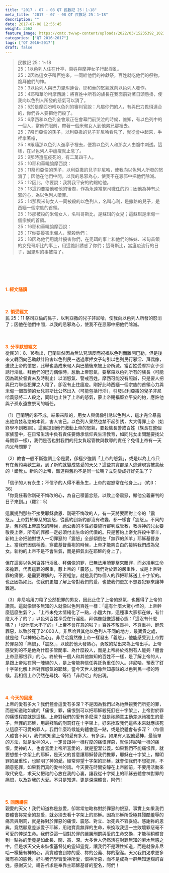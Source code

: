 ```yaml
---
title: "2017 - 07 - 08 QT 民數記 25：1~18"
meta_title: "2017 - 07 - 08 QT 民數記 25：1~18"
description: ""
date: 2017-07-08 12:55:45
weight: 3562
feature_image: https://cmtc.tw/wp-content/uploads/2022/03/15235392_10211799862337740_180693556567566654_o-1.webp
categories: ["QT 2016~2017"]
tags: ["QT 2016~2017"]
draft: false
---
```


<blockquote>民數記 25：1~18<br />
25：1以色列人住在什亭，百姓與摩押女子行起淫亂。<br />
25：2因為這女子叫百姓來，一同給他們的神獻祭，百姓就吃他們的祭物，跪拜他們的神。<br />
25：3以色列人與巴力毘珥連合，耶和華的怒氣就向以色列人發作。<br />
25：4耶和華吩咐摩西說：將百姓中所有的族長在我面前對著日頭懸掛，使我向以色列人所發的怒氣可以消了。<br />
25：5於是摩西吩咐以色列的審判官說：凡屬你們的人，有與巴力毘珥連合的，你們各人要把他們殺了。<br />
25：6摩西和以色列全會眾正在會幕門前哭泣的時候，誰知，有以色列中的一個人，當他們眼前，帶著一個米甸女人到他弟兄那裡去。<br />
25：7祭司亞倫的孫子，以利亞撒的兒子非尼哈看見了，就從會中起來，手裡拿著槍，<br />
25：8跟隨那以色列人進亭子裡去，便將以色列人和那女人由腹中刺透。這樣，在以色列人中瘟疫就止息了。<br />
25：9那時遭瘟疫死的，有二萬四千人。<br />
25：10耶和華曉諭摩西說：<br />
25：11祭司亞倫的孫子，以利亞撒的兒子非尼哈，使我向以色列人所發的怒消了；因他在他們中間，以我的忌邪為心，使我不在忌邪中把他們除滅。<br />
25：12因此，你要說：我將我平安的約賜給他。<br />
25：13這約要給他和他的後裔，作為永遠當祭司職任的約；因他為神有忌邪的心，為以色列人贖罪。<br />
25：14那與米甸女人一同被殺的以色列人，名叫心利，是撒路的兒子，是西緬一個宗族的首領。<br />
25：15那被殺的米甸女人，名叫哥斯比，是蘇珥的女兒；這蘇珥是米甸一個宗族的首領。<br />
25：16耶和華曉諭摩西說：<br />
25：17你要擾害米甸人，擊殺他們；<br />
25：18因為他們用詭計擾害你們，在毘珥的事上和他們的姊妹、米甸首領的女兒哥斯比的事上，用這詭計誘惑了你們；這哥斯比，當瘟疫流行的日子，因毘珥的事被殺了。</blockquote><br />
&nbsp;<br />
<br />
&nbsp;<br />
<br />
<span style="color: #ff6600;"><strong>1. </strong><strong>經文誦讀</strong></span><br />
<br />
<span style="color: #ff6600;"><strong> </strong></span><br />
<br />
<span style="color: #ff6600;"><strong>2. </strong><strong>領受經文<br />
</strong></span>民 25：11 祭司亞倫的孫子，以利亞撒的兒子非尼哈，使我向以色列人所發的怒消了；因他在他們中間，以我的忌邪為心，使我不在忌邪中把他們除滅。<br />
<br />
&nbsp;<br />
<br />
<span style="color: #ff6600;"><strong>3. 分享默想經文<br />
</strong></span>從民31：8、16看出，巴蘭雖然因為無法咒詛反而祝福以色列而離開巴勒，但是後來又轉回向巴勒獻計陷害以色列民－透過摩押女子勾引以色列民行邪淫、拜偶像，遭致上帝的憤怒，此舉也造成米甸人與巴蘭後來被上帝所滅。當百姓受摩押女子引誘行淫亂、拜他們的巴力偶像時，惹動上帝怒氣，要擊殺以色列所有的族長（可能因為疏於督責未及時制止）以消怒氣、警戒百姓。摩西可能沒有照辦，只是要人把與巴力聯合犯罪之人殺了，卻沒有止住瘟疫。剛好此時西緬一個宗族的首領心力與米甸一個首領的女兒哥斯比公然出入（可能包括行淫），引發以利亞撒的兒子非尼哈義怒將二人殺之，同時也止住了上帝的怒氣，蒙上帝賜福堅立平安的約，應許他與子孫永遠擔祭司的職任。<br />
<br />
（1）巴蘭明的來不成，結果來陰的，用女人與偶像引誘以色列人，這才完全暴露出他貪婪私慾的本質，害人害己。以色列人果然也禁不起引誘，大大得罪上帝（始終學不到教訓）。這裏提到他們激動上帝的怒氣，要殺族長警戒百姓（族長在整個家族當中，在日常生活中負有責任要傳承信仰與生活教育，如同兒女出問題要找父母問罪一樣），我們是否也對我們的兒女負起管教與教導的責任？免得上帝有一天向父母問罪？<br />
<br />
（2）教會一般不斷強調上帝是愛，卻極少強調「上帝的怒氣」，或是以為上帝只有在舊約喜歡生氣，到了新約就變成慈愛的天父？這些其實都是人逃避現實被蒙蔽的「錯覺」。新約的上帝，難道與舊約不是同一位嗎？立刻變成好好先生了？<br />
<br />
「信子的人有永生；不信子的人得不著永生，上帝的震怒常在他身上。」（約3：36）<br />
「你竟任著你剛硬不悔改的心，為自己積蓄忿怒，以致上帝震怒，顯他公義審判的日子來到。」（羅2：5）<br />
<br />
這裏提到那些不接受耶穌救恩、剛硬不悔改的人，有一天將要面對上帝的「震怒」。上帝對於罪惡的震怒，從舊約到新約都沒有改變，都一樣會「震怒」。不同的是，舊約當上帝震怒的時候，祂公義的本性必要施行審判或管教，教導神的兒女要敬畏上帝，所有的罪都一定必須付出生命的代價的。只是舊約上帝允許殺牛宰羊，新約上帝把祂對世人一切罪惡的「震怒」全部傾倒在「無罪的羔羊」耶穌基督身上。當我們因信稱義，穿戴基督義袍的時候，上帝才能夠白白的接納我們成為兒女。新約的上帝不是不會生氣，而是把氣出在耶穌的身上了。<br />
<br />
但在這裏以色列百姓行淫亂、拜偶像的罪，已無法用贖罪祭來贖罪，而必須用生命來擔罪，代表這罪的嚴重，惹上帝的「震怒」。我們對於罪的嚴重性，或是上帝對罪的痛恨，是需要理解的，不要輕忽。就是我們每個人的罪把耶穌送上十字架的。也正因為如此，使我們更加了解上帝對我們的愛，也使我們更加不想要犯罪來讓神難過。<br />
<br />
（3）非尼哈用刀殺了公然犯罪的男女，因此止住了上帝的怒氣，也獲得了上帝的讚賞。這就像很多無知的人就像以色列百姓一樣：「這有什麼大驚小怪的，上帝幹麼這麼生氣？」、「上帝未免太情緒化了一點，小題大作，這種事大家都在做，有什麼大不了的？」以色列百姓享受在行淫亂、拜偶像就像這種心態：「這沒有什麼嗎？」「沒什麼大不了的」「上帝不會在意的啦？」百姓不敬畏神、不尊重神、輕忽罪惡，以致於死了24000人。非尼哈與其他以色列人不同的地方，最寶貴之處，就是他「以神的心為心」。非尼哈竟然像上帝一樣發出「義怒」，他能感受到上帝對於罪惡的「痛恨」、「震怒」，以致於他大發熱心，勇敢的站出來為上帝出手。上帝感受到的不是他為什麼多管閒事、為什麼殺人，而是上帝終於找到有人能夠「體會上帝忌邪恨罪」的心。終於有一個人和其他無知的百姓不一樣，是了解上帝的人，是跟上帝站在同一陣線的人，是上帝能夠信任與託負重任的人。非尼哈，預表了釘十字架化解上帝對罪怒氣的耶穌，當今天世人就像無知愚昧的以色列民一樣的時候，我相信上帝仍然在尋找、等待「非尼哈」的出現。<br />
<br />
&nbsp;<br />
<br />
<span style="color: #ff6600;"><strong>4. 今天的回應<br />
</strong></span>上帝的愛有多大？我們體會這愛有多深？不是因為我們以為祂無視我們所犯的罪，而是知道祂如此的「痛恨」罪，痛恨到可以把耶穌殺死釘在十字架上，上帝對於罪的痛恨程度就是這樣。上帝對我們的愛有多麼深？就是祂願意主動差派祂獨生的愛子，無罪的耶穌，用最殘酷的刑罰釘在十字架上，好來換取我們這些本來就應該死又這麼不可愛的罪人。我們什麼時候能夠體會這一點，或是說體會有多深？（每個人體會不同），我們就知道上帝的愛有多大、有多深。如果有人說他愛神，最簡單的方法，就是愛神的人，一定會跟神一樣程度的痛恨罪惡，就像非尼哈一樣的痛恨。愛神的人，也會喜愛上帝所喜愛的，就是聖潔公義。如果我們不能痛恨罪，就要想想十字架上的耶穌，是天父的旨意讓耶穌替我們擔罪，耶穌在十字架上，顯明罪的嚴重性，也顯明了神的愛。經常仰望十字架的耶穌，就會使我們不想犯罪，不願意犯罪，如果我們真的愛神的話。今天要花時間安靜在上帝腳前，不要用活動來取代安息，求天父把祂的心放在我的心裏，讓我從十字架上的耶穌去體會神對罪的痛恨，以及對我的大愛。不只是知道，更是深深體會，阿們！<br />
<br />
&nbsp;<br />
<br />
<span style="color: #ff6600;"><strong>5. 回應禱告<br />
</strong></span>親愛的天父！我們知道祢是慈愛，卻常常忽略祢對於罪惡的恨惡。事實上如果我們要體會祢完全的慈愛，就必須去看十字架上的耶穌。因為耶穌所受極其殘酷羞辱的痛苦與刑罰，就是祢對於罪惡的痛恨、震怒、對立、治死與不容妥協。感謝祢的恩典，竟然願意差派愛子耶穌，用祂寶貴無罪的生命，來換取我這一生敗壞罪惡毫不可愛的悖逆生命。我們從這一個對於罪的嚴厲刑罰與愛的生命交換，才能稍稍體會到一點祢的愛竟是如此長、闊、高、深。大多世人仍然活在對罪無知的麻木無感之中，但是求天父先來恢復基督徒的靈知靈覺，讓我們不是理性知道，而是就像非尼哈一樣擁有神的心，真實體會到祢的愛、祢的公義、祢的聖潔。天父我們渴求更多擁有祢的感覺，好叫我們學習愛神所愛，恨神所惡，而不是成為一群無知迷糊的百姓。感謝天父，禱告祈求是奉靠主耶穌基督的聖名，阿們！
        